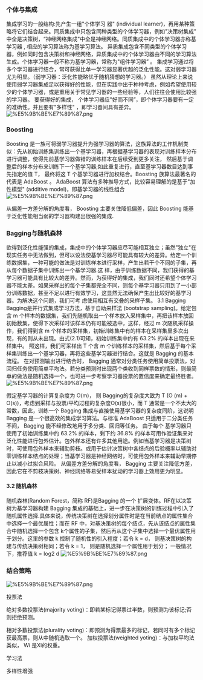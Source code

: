 
### 个体与集成
集成学习的一般结构:先产生一组"个体学习 器" (individual learner)，再用某种策略将它们结合起来。同质集成中只包含同种类型的个体学习器，例如"决策树集成" 中全是决策树，“神经网络集成"中全是神经网络。同质集成中的个体学习器亦称基学习器 , 相应的学习算法称为基学习算法。 异质集成包含不同类型的个体学习器，例如同时包含决策树和神经网络，异质集成中的个体学习器由不同的学习算法生成。个体学习器一般不称为基学习器，常称为"组件学习器” 。
集成学习通过将多个学习器进行结合，常可获得比单一学习器显著优越的泛化性能。这对弱学习器尤为明显。（弱学习器：泛化性能略优于随机猜想的学习器。）
虽然从理论上来说使用弱学习器集成足以获得好的性能，但在实践中出于种种考虑，例如希望使用较少的个体学习器，或是重用关于常见学习器的一些经验等，人们往往会使用比较强的学习器。
要获得好的集成， 个体学习器应"好而不同”，即个体学习器要有一定的准确性。并且要有"多样性" ，即学习器间具有差异。	
![%E5%9B%BE%E7%89%87.png](attachment:%E5%9B%BE%E7%89%87.png)

### Boosting
Boosting 是一族可将弱学习器提升为强学习器的算法，这族算法的工作机制类似：先从初始训练集训练出一个基学习器，再根据基学习器的表现对训练样本分布进行调整，使得先前基学习器做错的训练样本在后续受到更多关注， 然后基于调整后的样本分布来训练下一个基学习器;如此重复进行，直至基学习器数目达到事先指定的值 T， 最终将这 T 个基学习器进行加权结合。Boosting 族算法最著名的代表是 AdaBoost 。
AdaBoost 算法有多种推导方式，比较容易理解的是基于"加性模型" (additive model)，即基学习器的线性组合
![%E5%9B%BE%E7%89%87.png](attachment:%E5%9B%BE%E7%89%87.png)

从偏差一方差分解的角度看， Boosting 主要关住降低偏差，因此 Boosting 能基于泛化性能相当弱的学习器构建出很强的集成.

### Bagging与随机森林
欲得到泛化性能强的集成，集成中的个体学习器应尽可能相互独立；虽然"独立"在现实任务中无法做到，但可以设法使基学习器尽可能具有较大的差异。给定一个训练数据集，一种可能的做法是对训练样本进行采样，产生出若干个不同的子集，再从每个数据子集中训练出一个基学习器.这 样，由于训练数据不同，我们获得的基学习器可能具有比较大的差异。然而，为获得好的集成，我们同时还希望个体学习器不能太差。如果采样出的每个子集都完全不同，则每个基学习器只用到了一小部分训练数据，甚至不足以进行有效学习，这显然无法确保产生出比较好的基学习器。为解决这个问题，我们可考 虑使用相互有交叠的采样子集。
3.1 Bagging
Bagging是并行式集成学习方法，基于自助来样法 (bootstrap sampling)。给定包含 m 个样本的数据集，我们先随机取出一个样本放入采样集中，再把该样本放回初始数集，使得下次采样时该样本仍有可能被选中，这样，经过 m 次随机采样操作，我们得到含 m 个样本的采样集，初始训练集中有的样本在采样集里多次出现，有的则从未出现。由式(2.1)可知，初始训练集中约有 63.2% 的样本出现在来样集中。
照这样，我们可采样出 T 个含 m 个训练样本的采样集，然后基于每个采样集训练出一个基学习器，再将这些基学习器进行结合。这就是 Bagging 的基本流程。
在对预测输出进行结合时， Bagging 通常对分类任务使用简单投票法，对回归任务使用简单平均法。若分类预测时出现两个类收到同样票数的情形，则最简单的做法是随机选择一个，也可进一步考察学习器投票的置信度来确定最终胜者。
![%E5%9B%BE%E7%89%87.png](attachment:%E5%9B%BE%E7%89%87.png)

假定基学习器的计算复杂度为 O(m)， 则 Bagging的复杂度大致为 T (O (m) + O(s))，考虑到采样与投票/平均过程的复杂度O(s)很小，而 T 通常是一个不太大的常数，因此，训练一个 Bagging 集成与直接使用基学习器的复杂度同阶，这说明 Bagging 是一个很高效的集成学习算法。与标准 AdaBoost 只适用于二分类任务不间， Bagging 能不经修改地用于多分类、回归等任务。
由于每个 基学习器只使用了初始训练集中约 63.2% 的样本，剩下约 36.8% 的样本可用作验证集来对泛化性能进行包外估计。包外样本还有许多其他用途。例如当基学习器是决策树时，可使用包外样本来辅助剪枝。或用于估计决策树中各结点的后验概率以辅助对零训练样本结点的处理；当基学习器是神经网络时，可使用包外样本来辅助早期停止以减小过拟合风险。
从偏差方差分解的角度看， Bagging 主要关注降低方差，因此它在不剪枝决策树、神经网络等易受样本扰动的学习器上效用更为明显。


#### 3.2 随机森林
随机森林(Random Forest，简称 RF)是Bagging 的一个 扩展变体。RF在以决策树为基学习器构建 Bagging 集成的基础上，进一步在决策树的训练过程中引入了随机属性选择.具体来说，传统决策树在选择划分属性时是在当前结点的属性集合中选择一个最优属性；而在 RF 中，对基决策树的每个结点，先从该结点的属性集合中随机选择一个包含 k个属性的子集，然后再从这个子集中选择一个最优属性用于划分。这里的参数 k 控制了随机性的引入程度；若令 k = d， 则基决策树的构建与传统决策树相同；若令 k = 1， 则是随机选择一个属性用于划分； 一般情况下，推荐值 k = log2 d
![%E5%9B%BE%E7%89%87.png](attachment:%E5%9B%BE%E7%89%87.png)

### 结合策略
![%E5%9B%BE%E7%89%87.png](attachment:%E5%9B%BE%E7%89%87.png)

投票法

绝对多数投票法(majority voting)：即若某标记得票过半数，则预测为该标记;否则拒绝预测。

相对多数投票法(plurality voting)：即预测为得票最多的标记，若同时有多个标记获最高票，则从中随机选取一个。
加权投票法(weighted yoting)：与加权平均法类似， Wi 是Xi的权重。

 学习法

多样性增强
